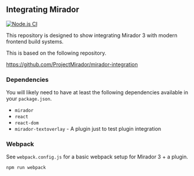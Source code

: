 ## Integrating Mirador

[![Node.js CI](https://github.com/nakamura196/mirador-integration-textoverlay/actions/workflows/node.js.yml/badge.svg)](https://github.com/nakamura196/mirador-integration-textoverlay/actions/workflows/node.js.yml)

This repository is designed to show integrating Mirador 3 with modern frontend build systems.

This is based on the following repository.

https://github.com/ProjectMirador/mirador-integration

### Dependencies

You will likely need to have at least the following dependencies available in your `package.json`.

- `mirador`
- `react`
- `react-dom`
- `mirador-textoverlay` - A plugin just to test plugin integration

### Webpack

See `webpack.config.js` for a basic webpack setup for Mirador 3 + a plugin.

```sh
npm run webpack
```
